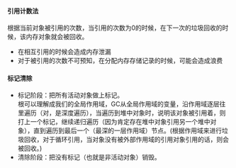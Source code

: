#### 引用计数法
根据当前对象被引用的次数，当引用的次数为0的时候，在下一次的垃圾回收的时候，该内存对象就会被回收。

+ 在相互引用的时候会造成内存泄漏
+ 对于被引用的次数不可预知，在分配内存存储记录的时候，可能会造成浪费
#### 标记清除
+ 标记阶段：把所有活动对象做上标记。<br/>
    根可以理解成我们的全局作用域，GC从全局作用域的变量，沿作用域逐层往里遍历（对，是深度遍历），当遍历到堆中对象时，说明该对象被引用着，则打上一个标记，继续递归遍历（因为肯定存在堆中对象引用另一个堆中对象），直到遍历到最后一个（最深的一层作用域）节点。(根据作用域来进行垃圾回收，对于循环引用，当对象没有被外部作用域的引用对象引用的话，则会被回收。)
+ 清除阶段：把没有标记（也就是非活动对象）销毁。
